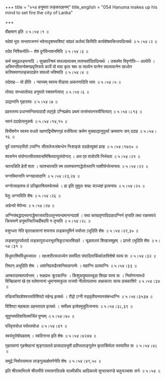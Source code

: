 +++
title = "०५४ हनूमता लङ्कादहनम्"
title_english = "054 Hanuma makes up his mind to set fire the city of Lanka"

+++


वीक्षमाण इति  ॥  ५।५४।१  ॥   

  

यदेषां भूयः सन्तापजननं भवेत्तादृशमवशिष्टं सांप्रतं कर्तव्यं किमिति
कार्यशेषमचिन्तयदित्यर्थः  ॥  ५।५४।२  ॥   

  

तदेव निश्चिनोति-- शेषं दुर्गविनाशनमिति  ॥  ५।५४।३  ॥   

  

कर्म समुद्रलङ्घनादि । सुखपरिश्रमं सफलप्रयासम् तपश्चर्यादिवदित्यर्थः ।
उक्तमेव विवृणोति-- अल्पेति । अस्मिन्सीतान्वेषणप्रवृत्तिरूपे कार्ये यो
मया कृतः श्रमः स त्वल्पेन यत्नेन स्वल्पयत्नेन साध्येन
करिष्यमाणलङ्कादाहेन सफलो भविष्यति  ॥  ५।५४।४  ॥   

  

तदेवाह-- यो हीति । न्याय्यम् स्वस्य पीडाया अकरणादिति भावः  ॥  ५।५४।५ ॥   

  

तोयदः सन्ध्यातोयदः हनूमतो रक्तवर्णत्वात्  ॥  ५।५४।६  ॥   

  

उद्यानानि गृहारामाः  ॥  ५।५४।७  ॥   

  

प्रहस्तस्य प्रधानमन्त्रित्वादादौ तद्गृहे ऽग्निप्रक्षेपः प्रथमं
तत्संभावनस्यौचित्यात्  ॥  ५।५४।८१३  ॥   

  

भवनं ददाहेत्यनुकर्षः  ॥  ५।५४।१४,१५  ॥   

  

विभीषणेन स्वस्य वधतो रक्षणाद्विभीषणगृहं वर्जयित्वा क्रमेण
मुख्याद्यानुपूर्व्या क्रममाणः सन् ददाह  ॥  ५।५४।१६  ॥   

  

पूर्वं रावणाद्भीतो ऽप्यग्निः सीतातेजःसंबन्धेन निःशङ्कं ददाहेत्युक्तं
प्राक्  ॥  ५।५४।१७२०  ॥   

  

श्वसनेन संयोगात्सीताश्वासमिश्रितवायुसंयोगात् । अत एव वायोरपि निर्भयता  ॥ 
५।५४।२१  ॥   

  

चारयन्निति हेतौ शता । यतश्चारयति स्म ततश्चारणाद्धेतोस्तानि
व्यशीर्यन्तेत्यन्वयः  ॥  ५।५४।२२  ॥   

  

भग्नविमानानि भग्नप्रासादानि  ॥  ५।५४।२३,२४  ॥   

  

भग्नोत्साहाश्च तं उज्झितश्रियश्चेत्यर्थः । हा इति तुमुलः शब्दः सञ्जज्ञं
इत्यन्वयः  ॥  ५।५४।२५  ॥   

  

पेतुः अग्नाविति शेषः  ॥  ५।५४।२६  ॥   

  

अभ्रेभ्यो मेघेभ्यः  ॥  ५।५४।२७  ॥   

  

अग्निसंबद्धाद्भवनाद्धेमरजतादिधातून्स्यन्दमानान्ददर्श । यथा
काष्ठतृणादिदाहादग्निर्न तृप्यति तथा राक्षसवधे क्रियमाणे
हनूमान्किञ्चिदीषदपि न तृप्यति  ॥  ५।५४।२८  ॥   

  

वसुन्धरा नेति मृतराक्षसानां शयनाय लङ्काभूमिर्न पर्याप्ता ऽभूदिति शेषः  ॥ 
५।५४।२९,३०  ॥   

  

लङ्कापुरपर्वताग्रे लङ्कापुराधारभूतत्रिकूटाचलशिखरे । चूडावलयं शिखासमूहम्
। प्राप्तो ऽभूदिति शेषः  ॥  ५।५४।३१  ॥   

  

विधूमरश्मिर्विधूमज्वालः । रक्षःशरीररूपाज्येन समर्पिता
संपादितार्चिर्च्वालाविशेषो यस्य सः  ॥  ५।५४।३२  ॥   

  

तिष्ठन् अभूदिति शेषः । अशनिप्ररूढैरशनिवत्प्रगल्भैः । महाग्निः
प्रलयाग्निः  ॥  ५।५४।३३  ॥   

  

आम्बरादाम्बरपर्यन्तम् । रूक्षप्रभः क्रूरकान्तिः । किंशुकपुष्पवच्चूडा
शिखा यस्य सः । निर्वाणानामधो विच्छिन्नानां खे एव वर्तमानानां
धूमानामाकुला राजयो नीलोत्पलाभा अभ्राकाराः सत्यः प्रचकाशिरे  ॥  ५।५४।३४
 ॥   

  

वज्रित्वत्रिदशेश्वरत्वविशिष्टो महेन्द्र इत्यर्थः । रौद्रो ऽग्नी
रुद्रतृतीयनयनसंबन्धाग्निः  ॥  ५।५४।३५३७  ॥   

  

विशिष्टा महाबलाः प्रहस्तादय इत्यर्थः । समीक्ष्य इत्येवमूचुरित्यन्वयः  ॥ 
५।५४।३८,३९  ॥   

  

सुपुण्यमतिशयितमर्जितं पुण्यम्  ॥  ५।५४।४०  ॥   

  

परिवृत्तयोधा पर्यस्तयोधा  ॥  ५।५४।४१  ॥   

  

स्वयंभुरोषोपहताम् । स्वदिनान्त इति शेषः  ॥  ५।५४।४२४७  ॥   

  

गृहाग्र्याणां गृहश्रेष्ठानां शृङ्गाग्रतले प्रासादाग्रभूमौ
प्रदीप्तलाङ्गूलेन कृतार्चिर्माला यस्यास्ति सः  ॥  ५।५४।४८  ॥   

  

समुद्रे निर्वापयामास लाङ्गूलप्रक्षेपणेनेति शेषः  ॥  ५।५४।४९,५०  ॥   

  

इति श्रीरामाभिरामे श्रीरामीये रामायणतिलके वाल्मीकीय आदिकाव्ये
सुन्दरकाण्डे चतुःपञ्चाशः सर्गः  ॥  ५।५४  ॥   

  


